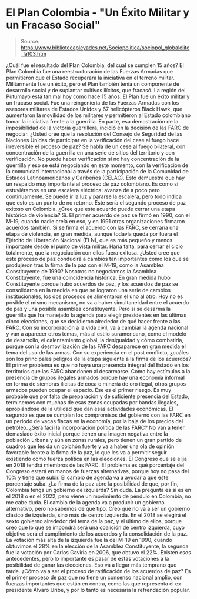 # El Plan Colombia - "Un Éxito Militar y un Fracaso Social"

> Source: https://www.bibliotecapleyades.net/Sociopolitica/sociopol_globalelite_la103.htm

¿Cuál fue el resultado del Plan Colombia,
del cual se cumplen 15 años?
El Plan Colombia fue una reestructuración de las Fuerzas Armadas
que permitieron que el Estado recuperara la iniciativa en el
terreno militar.
Militarmente fue un éxito, pero el
Plan también tenía un componente de desarrollo social y de
suplantar cultivos ilícitos, que fracasó. La región del Putumayo
está tan mal hoy como hace 15 años.
El Plan fue un éxito militar y un
fracaso social. Fue una reingeniería de las Fuerzas Armadas con
los asesores militares de Estados Unidos y 67 helicópteros Black
Hawk, que aumentaron la movilidad de los militares y permitieron
al Estado colombiano tomar la iniciativa frente a la guerrilla.
En parte, esa demostración de la
imposibilidad de la victoria guerrillera, incidió en la decisión
de las FARC de negociar.
¿Usted cree que la resolución del
Consejo de Seguridad de las Naciones Unidas de participar en la
verificación del cese al fuego hace irreversible el proceso de
paz?
Se habla de un cese al fuego bilateral, con concentración de la
guerrilla en una serie de sitios del territorio y con
verificación.
No puede haber verificación si no
hay concentración de la guerrilla y eso se está negociando en
este momento, con la verificación de la comunidad internacional
a través de la participación de la Comunidad de Estados
Latinoamericanos y Caribeños (CELAC).
Esto demuestra que hay un respaldo
muy importante al proceso de paz colombiano.
Es como si estuviéramos en una escalera eléctrica: avanza de a
poco pero continuamente. Se puede ir la luz y pararse la
escalera, pero todo indica que esto es un punto de no retorno.
Este sería el segundo proceso de
paz exitoso en Colombia. ¿Cree que este acuerdo puede cerrar una
etapa histórica de violencia?
Sí. El primer acuerdo de paz se firmó en 1990, con el M-19,
cuando nadie creía en eso, y en 1991 otras organizaciones
firmaron acuerdos también.
Si se firma el acuerdo con
las FARC, se cerraría una etapa
de violencia, en gran medida, aunque todavía queda por fuera el
Ejército de Liberación Nacional (ELN),
que es más pequeño y menos importante desde el punto de vista
militar.
Haría falta, para cerrar el ciclo
totalmente, que la negociación con ellos fuera exitosa.
¿Usted cree que este proceso de paz
conducirá a cambios tan importantes como los que se produjeron
tras la firma de la paz con el M-19, como la Asamblea
Constituyente de 1990?
Nosotros no negociamos la Asamblea Constituyente, fue una
coincidencia histórica.
En gran medida hubo Constituyente
porque hubo acuerdos de paz, y los acuerdos de paz se
consolidaron en la medida en que se lograron una serie de
cambios institucionales, los dos procesos se alimentaron el uno
al otro.
Hoy no es posible el mismo mecanismo, no va a haber
simultaneidad entre el acuerdo de paz y una posible asamblea
constituyente.
Pero sí se desarma la guerrilla que
ha manejado la agenda para elegir presidentes en las últimas
cinco elecciones, que se decidieron alrededor de qué hacer
frente a las FARC.
Con su incorporación a la vida
civil, va a cambiar la agenda nacional y van a aparecer otros
temas, más al estilo suramericano, como el modelo de desarrollo,
el calentamiento global, la desigualdad y cómo combatirla,
porque con la desmovilización de las FARC desaparece en gran
medida el tema del uso de las armas.
Con su experiencia en el post
conflicto, ¿cuáles son los principales peligros de la etapa
siguiente a la firma de los acuerdos?
El primer problema es que no haya una presencia integral del
Estado en los territorios que las FARC abandonen al desarmarse.
Como hay estímulos a la presencia de
grupos ilegales armados porque hay una economía informal en
forma de siembras ilícitas de coca o minería de oro ilegal,
otros grupos armados pueden ocupar el espacio. Ese es el primer
riesgo.
Es muy probable que por falta de
preparación y de suficiente presencia del Estado, terminemos con
muchas de esas zonas ocupadas por bandas ilegales, apropiándose
de la utilidad que dan esas actividades económicas.
El segundo es que se cumplan los compromisos del gobierno con
las FARC en un periodo de vacas flacas en la economía, por la
baja de los precios del petróleo.
¿Será fácil la incorporación
política de las FARC?
No van a tener demasiado éxito inicial porque tienen una imagen
negativa entre la población urbana y aún en zonas rurales, pero
tienen un gran partido de cuadros que les da un colchón fuerte y
va a haber una ola de opinión favorable frente a la firma de la
paz, lo que les va a permitir seguir existiendo como fuerza
política en las elecciones.
El Congreso que se elija en 2018 tendrá miembros de las FARC. El
problema es qué porcentaje del Congreso estará en manos de
fuerzas alternativas, porque hoy no pasa del 10% y tiene que
subir.
El cambio de agenda va a ayudar a
que este porcentaje suba.
¿La firma de la paz abre la
posibilidad de que, por fin, Colombia tenga un gobierno de
izquierda?
Sin duda. La pregunta es si es en el 2018 o en el 2022, pero
viene un movimiento de péndulo en Colombia, no me cabe duda.
El cambio de la agenda va a producir un gobierno alternativo,
pero no sabemos de qué tipo. Creo que no va a ser un gobierno
clásico de izquierda, sino más de centro izquierda.
En el 2018 se elegirá el sexto
gobierno alrededor del tema de la paz, y el último de ellos,
porque creo que lo que se impondrá será una coalición de centro
izquierda, cuyo objetivo será el cumplimiento de los acuerdos y
la consolidación de la paz.
La votación más alta de la izquierda fue la del M-19 en 1990,
cuando obtuvimos el 28% en la elección de la Asamblea
Constituyente, la segunda fue la votación por Carlos Gaviria en
2006, que obtuvo el 22%.
Existen esos antecedentes, pero lo
importante es pasar de estas votaciones a la posibilidad de
ganar las elecciones.
Eso va a llegar más temprano que
tarde.
¿Cómo va a ser el proceso de
ratificación de los acuerdos de paz?
Es el primer proceso de paz que no tiene un consenso nacional
amplio, con fuerzas importantes que están en contra, como las
que representa el ex-presidente Álvaro Uribe, y por lo tanto es
necesaria la refrendación popular.

